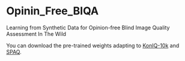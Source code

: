 # Opinin_Free_BIQA
Learning from Synthetic Data for Opinion-free Blind Image Quality Assessment In The Wild 

You can download the pre-trained weights adapting to [KonIQ-10k](https://drive.google.com/drive/folders/1KIIwMplZbWSZzmtMlTjCHGaYmM0th8ay?usp=sharing) and [SPAQ](https://drive.google.com/drive/folders/1KIIwMplZbWSZzmtMlTjCHGaYmM0th8ay?usp=sharing).
